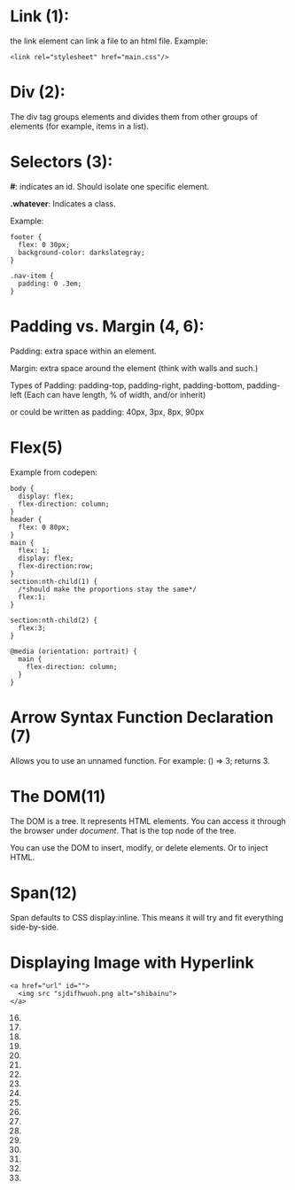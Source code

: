 # Link (1):

the link element can link a file to an html file. Example:

```
<link rel="stylesheet" href="main.css"/>
```

# Div (2):

The div tag groups elements and divides them from other groups of elements (for example, items in a list).


# Selectors (3):

**#**: indicates an id. Should isolate one specific element.

**.whatever**: Indicates a class. 

Example:
```
footer {
  flex: 0 30px;
  background-color: darkslategray;
}

.nav-item {
  padding: 0 .3em;
}
```

# Padding vs. Margin (4, 6):

Padding: extra space within an element.

Margin: extra space around the element (think with walls and such.)

Types of Padding: padding-top, padding-right, padding-bottom, padding-left
(Each can have length, % of width, and/or inherit)

or could be written as padding: 40px, 3px, 8px, 90px

# Flex(5)
Example from codepen:
```
body {
  display: flex;
  flex-direction: column;
}
header {
  flex: 0 80px;
}
main {
  flex: 1;
  display: flex;
  flex-direction:row;
}
section:nth-child(1) {
  /*should make the proportions stay the same*/
  flex:1;
}

section:nth-child(2) {
  flex:3;
}

@media (orientation: portrait) {
  main {
    flex-direction: column;
  }
}

```
# Arrow Syntax Function Declaration (7)
Allows you to use an unnamed function. For example: () => 3; returns 3.

# The DOM(11)
The DOM is a tree. It represents HTML elements. You can access it through the browser under *document*. That is the top node of the tree.

You can use the DOM to insert, modify, or delete elements. Or to inject HTML.

# Span(12)
Span defaults to CSS display:inline. This means it will try and fit everything side-by-side.

# Displaying Image with Hyperlink
```
<a href="url" id="">
  <img src "sjdifhwuoh.png alt="shibainu">
</a>
```
16.
17.
18.
19.
20.
21.
22.
23.
24.
25.
26.
27.
28.
29.
30.
31.
32.
33.



